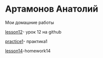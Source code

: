 # Артамонов Анатолий
Мои домашние работы


[lesson12](https://artamonovanatoly.github.io/lesson12/)- урок 12 на github 

[practice1](https://artamonovanatoly.github.io/src/)- практика1

[lesson14](https://ArtamonovAnatoly.github.io/fonts-viewer)-homework14

